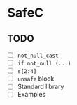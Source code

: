 # SafeC

## TODO

- [ ] `not_null_cast`
- [ ] `if not_null (...)`
- [ ] `s[2:4]`
- [ ] `unsafe` block
- [ ] Standard library
- [ ] Examples

